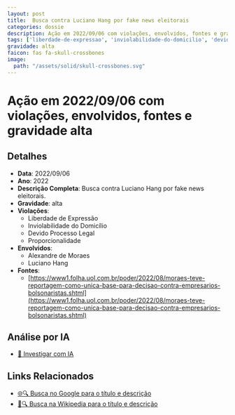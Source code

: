 ```yaml
---
layout: post
title:  Busca contra Luciano Hang por fake news eleitorais
categories: dossie
description: Ação em 2022/09/06 com violações, envolvidos, fontes e gravidade alta
tags: ['liberdade-de-expressao', 'inviolabilidade-do-domicilio', 'devido-processo-legal', 'proporcionalidade', 'alexandre-de-moraes', 'luciano-hang', 'gravidade-alta']
gravidade: alta
faicon: fas fa-skull-crossbones
image:
  path: "/assets/solid/skull-crossbones.svg"
---
```


# Ação em 2022/09/06 com violações, envolvidos, fontes e gravidade alta

## Detalhes
- **Data**: 2022/09/06
- **Ano**: 2022
- **Descrição Completa**: Busca contra Luciano Hang por fake news eleitorais.
- **Gravidade**: alta <i class="fas fas fa-skull-crossbones fa-2x"></i>
- **Violações**:
  - Liberdade de Expressão
  - Inviolabilidade do Domicílio
  - Devido Processo Legal
  - Proporcionalidade
- **Envolvidos**:
  - Alexandre de Moraes
  - Luciano Hang
- **Fontes**:
  - [https://www1.folha.uol.com.br/poder/2022/08/moraes-teve-reportagem-como-unica-base-para-decisao-contra-empresarios-bolsonaristas.shtml](https://www1.folha.uol.com.br/poder/2022/08/moraes-teve-reportagem-como-unica-base-para-decisao-contra-empresarios-bolsonaristas.shtml)

## Análise por IA
- [🤖 Investigar com IA](https://www.perplexity.ai/search?q=%22Alexandre%20de%20Moraes%22%20Busca%20contra%20Luciano%20Hang%20por%20fake%20news%20eleitorais%20Busca%20contra%20Luciano%20Hang%20por%20fake%20news%20eleitorais.%20Liberdade%20de%20Express%C3%A3o%20Inviolabilidade%20do%20Domic%C3%ADlio%20Devido%20Processo%20Legal%20Proporcionalidade%202022%20gravidade%20alta)

## Links Relacionados
- [🌐🔍 Busca no Google para o título e descrição](https://www.google.com/search?q=%22Alexandre%20de%20Moraes%22%20Busca%20contra%20Luciano%20Hang%20por%20fake%20news%20eleitorais%20Busca%20contra%20Luciano%20Hang%20por%20fake%20news%20eleitorais.%20Liberdade%20de%20Express%C3%A3o%20Inviolabilidade%20do%20Domic%C3%ADlio%20Devido%20Processo%20Legal%20Proporcionalidade%202022%20gravidade%20alta)
- [📖🔍 Busca na Wikipedia para o título e descrição](https://pt.wikipedia.org/w/index.php?search=%22Alexandre%20de%20Moraes%22%20Busca%20contra%20Luciano%20Hang%20por%20fake%20news%20eleitorais%20Busca%20contra%20Luciano%20Hang%20por%20fake%20news%20eleitorais.%20Liberdade%20de%20Express%C3%A3o%20Inviolabilidade%20do%20Domic%C3%ADlio%20Devido%20Processo%20Legal%20Proporcionalidade%202022%20gravidade%20alta)

